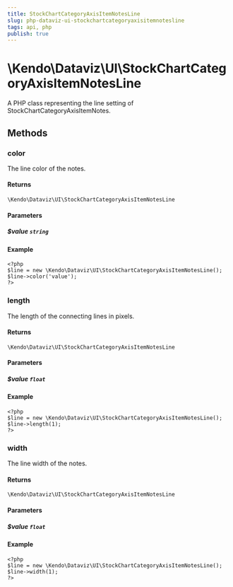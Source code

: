```yaml
---
title: StockChartCategoryAxisItemNotesLine
slug: php-dataviz-ui-stockchartcategoryaxisitemnotesline
tags: api, php
publish: true
---
```


# \Kendo\Dataviz\UI\StockChartCategoryAxisItemNotesLine

A PHP class representing the line setting of StockChartCategoryAxisItemNotes.


## Methods

### color
The line color of the notes.

#### Returns
`\Kendo\Dataviz\UI\StockChartCategoryAxisItemNotesLine`

#### Parameters

##### $value `string`



#### Example 
    <?php
    $line = new \Kendo\Dataviz\UI\StockChartCategoryAxisItemNotesLine();
    $line->color('value');
    ?>

### length
The length of the connecting lines in pixels.

#### Returns
`\Kendo\Dataviz\UI\StockChartCategoryAxisItemNotesLine`

#### Parameters

##### $value `float`



#### Example 
    <?php
    $line = new \Kendo\Dataviz\UI\StockChartCategoryAxisItemNotesLine();
    $line->length(1);
    ?>

### width
The line width of the notes.

#### Returns
`\Kendo\Dataviz\UI\StockChartCategoryAxisItemNotesLine`

#### Parameters

##### $value `float`



#### Example 
    <?php
    $line = new \Kendo\Dataviz\UI\StockChartCategoryAxisItemNotesLine();
    $line->width(1);
    ?>

